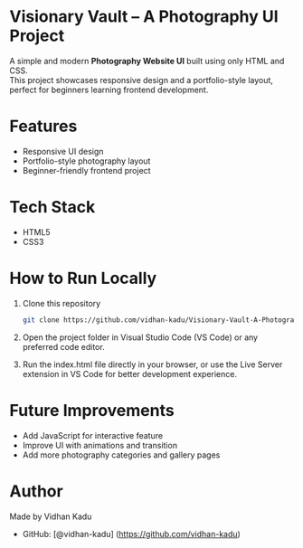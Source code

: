 # Visionary Vault – A Photography UI Project  

 A simple and modern **Photography Website UI** built using only HTML and CSS.  
 This project showcases responsive design and a portfolio-style layout, perfect for beginners learning frontend  development.


# Features  
- Responsive UI design  
- Portfolio-style photography layout  
- Beginner-friendly frontend project  


# Tech Stack  
- HTML5  
- CSS3  


#  How to Run Locally  
1. Clone this repository  
   ```bash
   git clone https://github.com/vidhan-kadu/Visionary-Vault-A-Photography-UI-Project.git

2. Open the project folder in Visual Studio Code (VS Code) or any preferred code editor.

3. Run the index.html file directly in your browser, or use the Live Server extension in VS Code for better      development experience.


# Future Improvements
- Add JavaScript for interactive feature
- Improve UI with animations and transition 
- Add more photography categories and gallery pages


 # Author  
Made by Vidhan Kadu 
- GitHub: [@vidhan-kadu] (https://github.com/vidhan-kadu)

